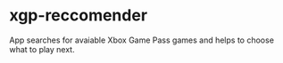 # xgp-reccomender
App searches for avaiable Xbox Game Pass games and helps to choose what to play next.
